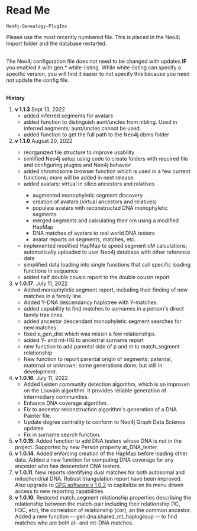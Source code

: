 <h1>Read Me</h1>

    Neo4j-Genealogy-PlugIns
  
Please use the most recently numbered file. This is placed in the Neo4j Import folder and the database restarted. <br><br>

The Neo4j configuration file does not need to be changed with updates <b>IF</b> you enabled it with gen.* white-listing. While white-listing can specify a specific version, you will find it easier to not specify this because you need not update the config file.<br><br>

<b>History</b>

<ol>

<li><b>v 1.1.3</b> Sept 13, 2022
    <ul>
        <li>added inferred segments for avatars</li>
        <li>added function to distinguish aunt/uncles from nibling. Used in inferred segments; aunt/uncles cannot be used.</li>
        <li>added function to get the full path to the Neo4j dbms folder</li>
    </ul>
</li>

<li><b>v 1.1.0</b>  August 20, 2022</li>
    <ul>
        <li>reorganized file structure to improve usability</li> 
        <li>simlified Neo4j setup using code to create folders with required file and configuring plugins and Neo4j behavior</li>
        <li>added chromosome browser function which is used in a few current functions; more will be added in next release.</li> 
        <li>added avatars: virtual in silico ancestors and relatives</li> 
            <ul>
                <li>augmented monophyletic segment discovery</li>
                <li>creation of avatars (virtual ancestors and relatives)</li>
                <li>populate avatars with reconstructed DNA monophyletic segments</li>
                <li>merged  segments and calculating their cm using a modified HapMap</li>
                <li>DNA matches of avatars to real world DNA testers</li>
                <li>avatar reports on segments, matches, etc.</li>
            </ul>
         <li>implemented modified HapMap to speed segment cM calculations; automatically uploaded to user Neo4j database with other reference data</li> 
         <li>simplified data loading into single functions that call specific loading functions in sequence</li> 
         <li>added half double cousin report to the double cousin report</li> 
      </ul>
<li><b>v 1.0.17</b>. July 11, 2022
   <ul>
   <li>Added monophyletic segment report, including their finding of new matches in a family line.
   <li>Added Y-DNA descendancy haplotree with Y-matches.
   <li>added capability to find matches to surnames in a person's direct family tree lines.
   <li>added ancestor descendant monophyletic segment searches for new matches.
   <li>fixed x_gen_dist which was missin a few relationships.
   <li>added Y- and mt-HG to ancestral surname report
   <li>new function to add parental side of p and m to match_segment relationship
   <li>New function to report parental origin of segments: paternal, maternal or unknown; some generations done, but still in development.
    </ul>
  <li><b>v 1.0.16</b>. July 11, 2022
   <ul>
   <li>Added Leiden community detection algorithm, which is an improven on the Louvain algorithm. It provides reliable generation of intermediary communities.
   <li>Enhance DNA coverage algorithm. 
   <li>Fix to ancestor reconstruction algorithm's generation of a DNA Painter file.
    <li>Update degree centrality to conform to Neo4j Graph Data Science updates
   <li>Fix in surname search function.
</ul>
    <li><b>v 1.0.15</b>. Added function to add DNA testers whose DNA is not in the project. Supported by new Person property at_DNA_tester.
   <li><b>v 1.0.14</b>. Added enforcing creation of the HapMap before loading other data. Added a new function for computing DNA coverage for any ancestor who has descendant DNA testers. 
  <li><b>v 1.0.11</b>. New reports identifying dual matches for both autosomal and mitochondrial DNA. Robust triangulation report have been improved. Also upgrade to <a href="https://www.wai.md/product-page/gfg-software">GFG software v 1.0.2</a> to capitalize on its menu driven access to new reporting capabilities.
<li><b>v 1.0.10</b>. Restored match_segment relationship properties describing the relationship between the match-pair including their relationship (1C, H3C, etc), the correlation of relationship (cor), an the common ancestor. Added a new function -- gen.dna.shared_mt_haplogroup -- to find matches who are both at- and mt-DNA matches. </li>
  
</ol> 
  

